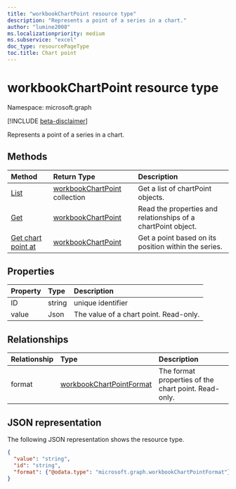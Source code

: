 ```yaml
---
title: "workbookChartPoint resource type"
description: "Represents a point of a series in a chart."
author: "lumine2008"
ms.localizationpriority: medium
ms.subservice: "excel"
doc_type: resourcePageType
toc.title: Chart point
---
```


# workbookChartPoint resource type

Namespace: microsoft.graph

[!INCLUDE [beta-disclaimer](../../includes/beta-disclaimer.md)]

Represents a point of a series in a chart.


## Methods

| Method		   | Return Type	|Description|
|:---------------|:--------|:----------|
|[List](../api/chartpoint-list.md) | [workbookChartPoint](workbookchartpoint.md) collection |Get a list of chartPoint objects. |
|[Get](../api/chartpoint-get.md) | [workbookChartPoint](workbookchartpoint.md) |Read the properties and relationships of a chartPoint object.|
|[Get chart point at](../api/chartpointscollection-itemat.md)|[workbookChartPoint](workbookchartpoint.md)|Get a point based on its position within the series.|

## Properties
| Property	   | Type	|Description|
|:---------------|:--------|:----------|
|ID|string|unique identifier|
|value|Json|The value of a chart point. Read-only.|

## Relationships
| Relationship | Type	|Description|
|:---------------|:--------|:----------|
|format|[workbookChartPointFormat](workbookchartpointformat.md)|The format properties of the chart point. Read-only.|

## JSON representation

The following JSON representation shows the resource type.

<!--{
  "blockType": "resource",
  "optionalProperties": [
    "format"
    ],
  "keyProperty": "id",
  "baseType": "microsoft.graph.entity",
  "@odata.type": "microsoft.graph.workbookChartPoint"
}-->

```json
{
  "value": "string",
  "id": "string",
  "format": {"@odata.type": "microsoft.graph.workbookChartPointFormat"}
}

```

<!-- uuid: 8fcb5dbc-d5aa-4681-8e31-b001d5168d79
2015-10-25 14:57:30 UTC -->
<!--
{
  "type": "#page.annotation",
  "description": "ChartPoint resource",
  "keywords": "",
  "section": "documentation",
  "tocPath": "",
  "suppressions": []
}
-->


